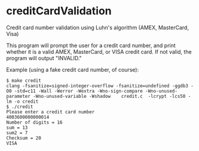 # creditCardValidation
Credit card number validation using Luhn's algorithm (AMEX, MasterCard, Visa)

This program will prompt the user for a credit card number, and print whether it is a valid AMEX, MasterCard, or VISA credit card. If not valid, the program will output "INVALID."

Example (using a fake credit card number, of course):
```console
$ make credit
clang -fsanitize=signed-integer-overflow -fsanitize=undefined -ggdb3 -O0 -std=c11 -Wall -Werror -Wextra -Wno-sign-compare -Wno-unused-parameter -Wno-unused-variable -Wshadow    credit.c  -lcrypt -lcs50 -lm -o credit
$ ./credit
Please enter a credit card number
4003600000000014
Number of digits = 16
sum = 13
sum2 = 7
Checksum = 20
VISA
```
